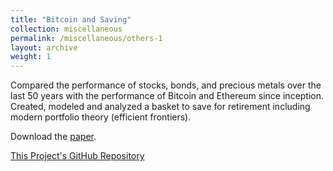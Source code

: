 ```yaml
---
title: "Bitcoin and Saving"
collection: miscellaneous
permalink: /miscellaneous/others-1
layout: archive
weight: 1
---
```


Compared the performance of stocks, bonds, and precious metals over the last 50
years with the performance of Bitcoin and Ethereum since inception. Created, modeled and analyzed a basket to save for retirement including modern portfolio theory (efficient frontiers).

Download the [paper](http://lbrilh.github.io/files/D23-G04-report.pdf).

[This Project's GitHub Repository](https://github.com/lbrilh/Bitcoin-Saving)
